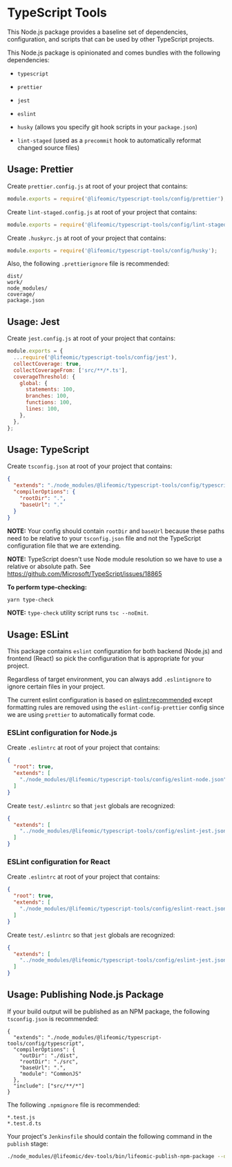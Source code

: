 # TypeScript Tools

This Node.js package provides a baseline set of dependencies, configuration, and
scripts that can be used by other TypeScript projects.

This Node.js package is opinionated and comes bundles with the following
dependencies:

- `typescript`

- `prettier`

- `jest`

- `eslint`

- `husky` (allows you specify git hook scripts in your `package.json`)

- `lint-staged` (used as a `precommit` hook to automatically reformat changed
  source files)

## Usage: Prettier

Create `prettier.config.js` at root of your project that contains:

```javascript
module.exports = require('@lifeomic/typescript-tools/config/prettier');
```

Create `lint-staged.config.js` at root of your project that contains:

```javascript
module.exports = require('@lifeomic/typescript-tools/config/lint-staged');
```

Create `.huskyrc.js` at root of your project that contains:

```javascript
module.exports = require('@lifeomic/typescript-tools/config/husky');
```

Also, the following `.prettierignore` file is recommended:

```plain
dist/
work/
node_modules/
coverage/
package.json
```

## Usage: Jest

Create `jest.config.js` at root of your project that contains:

```javascript
module.exports = {
  ...require('@lifeomic/typescript-tools/config/jest'),
  collectCoverage: true,
  collectCoverageFrom: ['src/**/*.ts'],
  coverageThreshold: {
    global: {
      statements: 100,
      branches: 100,
      functions: 100,
      lines: 100,
    },
  },
};
```

## Usage: TypeScript

Create `tsconfig.json` at root of your project that contains:

```json
{
  "extends": "./node_modules/@lifeomic/typescript-tools/config/typescript",
  "compilerOptions": {
    "rootDir": ".",
    "baseUrl": "."
  }
}
```

**NOTE:** Your config should contain `rootDir` and `baseUrl` because these paths
need to be relative to your `tsconfig.json` file and not the TypeScript
configuration file that we are extending.

**NOTE:** TypeScript doesn't use Node module resolution so we have to use a
relative or absolute path. See
<https://github.com/Microsoft/TypeScript/issues/18865>

**To perform type-checking:**

```bash
yarn type-check
```

**NOTE:** `type-check` utility script runs `tsc --noEmit`.

## Usage: ESLint

This package contains `eslint` configuration for both backend (Node.js) and
frontend (React) so pick the configuration that is appropriate for your project.

Regardless of target environment, you can always add `.eslintignore` to ignore
certain files in your project.

The current eslint configuration is based on
[eslint:recommended](https://eslint.org/docs/rules/) except formatting rules are
removed using the `eslint-config-prettier` config since we are using `prettier`
to automatically format code.

### ESLint configuration for Node.js

Create `.eslintrc` at root of your project that contains:

```json
{
  "root": true,
  "extends": [
    "./node_modules/@lifeomic/typescript-tools/config/eslint-node.json"
  ]
}
```

Create `test/.eslintrc` so that `jest` globals are recognized:

```json
{
  "extends": [
    "../node_modules/@lifeomic/typescript-tools/config/eslint-jest.json"
  ]
}
```

### ESLint configuration for React

Create `.eslintrc` at root of your project that contains:

```json
{
  "root": true,
  "extends": [
    "./node_modules/@lifeomic/typescript-tools/config/eslint-react.json"
  ]
}
```

Create `test/.eslintrc` so that `jest` globals are recognized:

```json
{
  "extends": [
    "../node_modules/@lifeomic/typescript-tools/config/eslint-jest.json"
  ]
}
```

## Usage: Publishing Node.js Package

If your build output will be published as an NPM package, the following
`tsconfig.json` is recommended:

```plain
{
  "extends": "./node_modules/@lifeomic/typescript-tools/config/typescript",
  "compilerOptions": {
    "outDir": "./dist",
    "rootDir": "./src",
    "baseUrl": ".",
    "module": "CommonJS"
  },
  "include": ["src/**/*"]
}
```

The following `.npmignore` file is recommended:

```plain
*.test.js
*.test.d.ts
```

Your project's `Jenkinsfile` should contain the following command in the
`publish` stage:

```bash
./node_modules/@lifeomic/dev-tools/bin/lifeomic-publish-npm-package --directory ./dist --publish-tagged-commits-only
```
